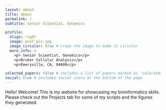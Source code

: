 ```yaml
---
layout: about
title: about
permalink: /
subtitle: Senior Scientist, Genomics

profile:
  align: right
  image: prof_pic.jpg
  image_circular: true # crops the image to make it circular
  more_info: >
    <p> Senior Scientist, Genomics</p>
    <p>Bruker Cellular Analysis</p>
    <p>Emeryville, CA, 94608</p>

selected_papers: false # includes a list of papers marked as "selected={true}"
social: true # includes social icons at the bottom of the page
---
```


Hello! Welcome! This is my website for showcasing my bioinformatics skills. Please check out the Projects tab for some of my scripts and the figures they generated.
